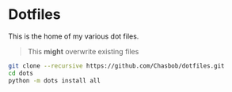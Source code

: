 # Dotfiles

This is the home of my various dot files.

> This **might** overwrite existing files

```bash
git clone --recursive https://github.com/Chasbob/dotfiles.git
cd dots
python -m dots install all
```
